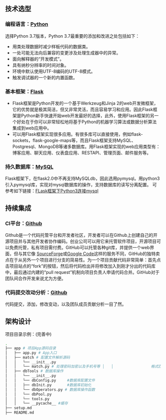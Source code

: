 ## 技术选型

### 编程语言：[Python](https://docs.python.org/)

选择Python 3.7版本，Python 3.7最重要的添加和改进之处包括如下：
- 用类处理数据时减少样板代码的数据类。
- 一处可能无法向后兼容的变更涉及处理生成器中的异常。
- 面向解释器的“开发模式”。
- 具有纳秒分辨率的时间对象。
- 环境中默认使用UTF-8编码的UTF-8模式。
- 触发调试器的一个新的内置函数。

### 基本框架：[Flask](http://docs.jinkan.org/docs/flask/)
- Flask框架是Python开发的一个基于Werkzeug和Jinja 2的web开发微框架，它的优势就是极其简洁，但又非常灵活，而且容易学习和应用。因此Flask框架是Python新手快速开始web开发最好的选择，此外，使用Flask框架的另一个好处在于你可以非常轻松地将基于Python的机器学习算法或数据分析算法集成到web应用中。
- 可以用Flask框架实现很多应用。有很多库可以直接使用，例如flask-sockets，flask-google-maps等，而且Flask框架支持MySQL、Postgresql、MongoDB等诸多数据库。用Flask框架实现的web应用类型有：博客应用、聊天应用、仪表盘应用、RESTAPI、管理页面、邮件服务等。

### 持久数据库：[MySQL]()

Flask框架下，在flask2.0中不再支持MySQLdb，因此选用pymysql。用python3 引入pymysql库，实现对mysql数据库的操作，支持数据库的读写分离配置。 可参考如下链接：[FLask框架下Python3连接mysql](https://github.com/houxiaozhao/python3-flask-mysql)



## 持续集成

### CI平台：[Github](https://github.com/)

Github是一个代码托管平台和开发者社区，开发者可以在Github上创建自己的开源项目并与其他开发者协作编码。创业公司可以用它来托管软件项目，开源项目可以免费托管，私有项目需付费。GitHub可以托管各种git库，并提供一个web界面，但与其它像 [SourceForge](http://baike.baidu.com/view/1091461.htm)或[Google Code](http://baike.baidu.com/view/2252816.htm)这样的服务不同，GitHub的独特卖点在于从另外一个项目进行分支的简易性。为一个项目贡献代码非常简单：首先点击项目站点的“fork”的按钮，然后将代码检出并将修改加入到刚才分出的代码库中，最后通过内建的“pull request”机制向项目负责人申请代码合并。GitHub对于团队间合作开发来说尤为方便。

### 代码提交改动分析：[Github](https://github.com/)

代码提交，添加，修改变动，以及团队成员贡献分析一目了然。



## 架构设计

项目目录示例：(完善中)

```sh
.
├── app # 项目App源码目录
│   ├── app.py # App入口
│   ├── match # 配置文件解析源码
│   │   └── __init__.py
│   │   └── match.py # 处理密码加密以及手机号等	│   │				  格式匹配问题
│   ├── dbTools # 数据库操作
│   │   └── __init__.py
│   │   └── dbConfig.py		#数据库配置文件
│   │   ├── dbInit.py		#数据库初始化
│   │   └── dbOperators.py # 数据库操作函数
│   │   └── dbPool.py
│   │   └── tools.py
│   │   └── __pycache__ #缓存
├── setup.md 
├── README.md 
```